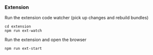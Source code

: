 ### Extension
Run the extension code watcher (pick up changes and rebuild bundles)
```
cd extension
npm run ext-watch
```

Run the extension and open the browser
```$xslt
npm run ext-start
```